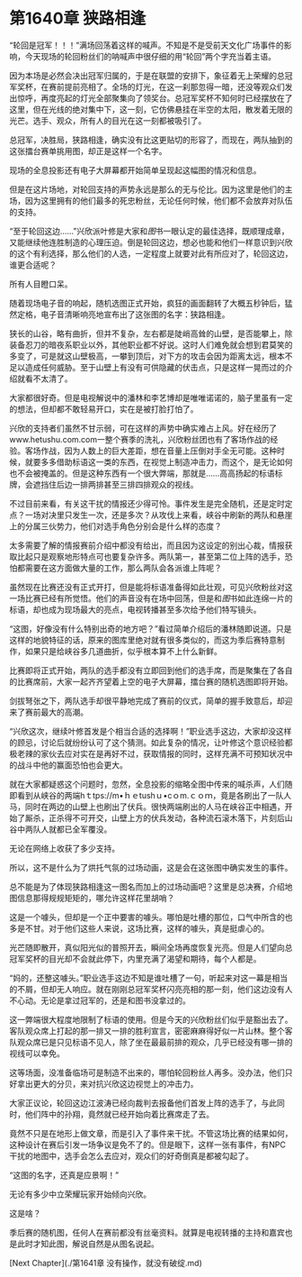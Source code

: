 # 第1640章 狭路相逢

“轮回是冠军！！！”满场回荡着这样的喊声。不知是不是受前天文化广场事件的影响，今天现场的轮回粉丝们的呐喊声中很仔细的用“轮回”两个字充当着主语。

因为本场是必然会决出冠军归属的，于是在联盟的安排下，象征着无上荣耀的总冠军奖杯，在赛前提前亮相了。全场的灯光，在这一刹那忽得一暗，还没等观众们发出惊呼，再度亮起的灯光全部聚集向了领奖台。总冠军奖杯不知何时已经摆放在了这里，但在光线的绝对集中下，这一刻，它仿佛悬挂在半空的太阳，散发着无限的光芒。选手、观众，所有人的目光在这一刻都被吸引了。

总冠军，决胜局，狭路相逢，确实没有比这更贴切的形容了，而现在，两队抽到的这张擂台赛单挑用图，却正是这样一个名字。

现场的全息投影还有电子大屏幕都开始简单呈现起这幅图的情况和信息。

但是在这片场地，对轮回支持的声势永远是那么的无与伦比。因为这里是他们的主场，因为这里拥有的他们最多的死忠粉丝，无论任何时候，他们都不会放弃对队伍的支持。

“至于轮回这边……”兴欣派叶修是大家和*图*书一眼认定的最佳选择，既顺理成章，又能继续他连胜制造的心理压迫。倒是轮回这边，想必也能和他们一样意识到兴欣的这个有利选择，那么他们的人选，一定程度上就要对此有所应对了，轮回这边，谁更合适呢？

所有人目瞪口呆。

随着现场电子音的响起，随机选图正式开始，疯狂的画面翻转了大概五秒钟后，猛然定格，电子音清晰响亮地宣布出了这张图的名字：狭路相逢。

狭长的山谷，略有曲折，但并不复杂，左右都是陡峭高耸的山壁，是否能攀上，除装备忍刀的暗夜系职业以外，其他职业都不好说。这时人们难免就会想到君莫笑的多变了，可是就这山壁极高，一攀到顶后，对下方的攻击会因为距离太远，根本不足以造成任何威胁。至于山壁上有没有可供隐藏的伏击点，只是这样一晃而过的介绍就看不太清了。

大家都很好奇。但是电视解说中的潘林和李艺博却是唯唯诺诺的，脑子里虽有一定的想法，但却都不敢轻易开口，实在是被打脸打怕了。

兴欣的支持者们虽然不甘示弱，可在这样的声势中确实难占上风。好在经历了www.hetushu.com.com一整个赛季的洗礼，兴欣粉丝团也有了客场作战的经验。客场作战，因为人数上的巨大差距，想在音量上压倒对手全无可能。这种时候，就要多多借助标语这一类的东西，在视觉上制造冲击力，而这个，是无论如何也不会被掩盖的。但是这种东西有一个很大弊端，那就是……高高扬起的标语标牌，会遮挡住后边一排两排甚至三排四排观众的视线。

不过目前来看，有关这干扰的情报还少得可怜。事件发生是完全随机，还是定时定点？一场对决里只发生一次，还是多次？从攻伐上来看，峡谷中刷新的两队和悬崖上的分属三伙势力，他们对选手角色分别会是什么样的态度？

太多需要了解的情报赛前介绍中都没有给出，而且因为这设定的别出心裁，情报获取比起只是观察地形特点可也要复杂许多。两队第一，甚至第二位上阵的选手，恐怕都需要在这方面做大量的工作，那么两队会各派谁上阵呢？

虽然现在比赛还没有正式开打，但是能将标语准备得如此壮观，可见兴欣粉丝对这一场比赛已经有所觉悟。他们的声音没有在场中回荡，但是和*图*书如此连绵一片的标语，却也成为现场最大的亮点，电视转播甚至多次给予他们特写镜头。

“这图，好像没有什么特别出奇的地方吧？”看过简单介绍后的潘林随即说道。只是这样的地貌特征的话，原来的图库里绝对就有很多类似的，而这为季后赛特意制作，如果只是给峡谷多几道曲折，似乎根本算不上什么新鲜。

比赛即将正式开始，两队的选手都没有立即回到他们的选手席，而是聚集在了各自的比赛席前，大家一起齐齐望着上空的电子大屏幕，擂台赛的随机选图即将开始。

剑拔弩张之下，两队选手却很平静地完成了赛前的仪式，简单的握手致意后，却迎来了赛前最大的高潮。

“兴欣这次，继续叶修首发是个相当合适的选择啊！”职业选手这边，大家却没这样的顾忌，讨论后就纷纷认可了这个猜测。如此复杂的情况，让叶修这个意识经验都极老辣的家伙去应对实在是再好不过，获取情报的同时，这样充满不可预知状况中的战斗中他的赢面恐怕也会更大。

就在大家都疑惑这个问题时，忽然，全息投影的缩略全图中传来的喊杀声，人们随即看到从峡谷的两端hｔtps://m•ｈｅtushｕ•cｏm.ｃｏｍ，竟是各刷出了一队人马，同时在两边的山壁上也刷出了伏兵。很快两端刷出的人马在峡谷正中相遇，开始了厮杀，正杀得不可开交，山壁上方的伏兵发动，各种流石滚木落下，片刻后山谷中两队人就都已全军覆没。

无论在网络上收获了多少支持。

所以，这不是什么为了烘托气氛的过场动画，这是会在这张图中确实发生的事件。

总不能是为了体现狭路相逢这一图名而加上的过场动画吧？这里是总决赛，介绍地图信息那得规规矩矩的，哪允许这样花里胡哨？

这是一个噱头，但却是一个正中要害的噱头。哪怕是吐槽的那位，口气中所含的也多是不甘。对于他们这些人来说，这场比赛，这样的噱头，真是挺虐心的。

光芒随即散开，真似阳光似的普照开去，瞬间全场再度恢复光亮。但是人们望向总冠军奖杯的目光却不会就此停下，内里充满了渴望和期待，每个人都是。

“妈的，还整这噱头。”职业选手这边不知是谁吐槽了一句，听起来对这一幕是相当的不屑，但却无人响应。就在刚刚总冠军奖杯闪亮亮相的那一刻，他们这边没有人不心动。无论是拿过冠军的，还是和图书没拿过的。

这一弊端很大程度地限制了标语的使用。但是今天的兴欣粉丝们似乎是豁出去了。客队观众席上打起的那一排又一排的胜利宣言，密密麻麻得好似一片山林。整个客队观众席已是只见标语不见人，除了坐在最最前排的观众，几乎已经没有哪一排的视线可以幸免。

这等场面，没准备临场可是制造不出来的，哪怕轮回粉丝人再多。没办法，他们只好拿出更大的分贝，来对抗兴欣这边视觉上的冲击力。

大家正议论，轮回这边江波涛已经向裁判去报备他们首发上阵的选手了，与此同时，他们阵中的孙翔，竟然就已经开始向着比赛席走了去。

竟然不只是在地形上做文章，而是引入了事件来干扰。不管这场比赛的结果如何，这种设计在赛后引发一场争议是免不了的。但是眼下，这样一张有事件，有NPC干扰的地图中，选手会怎么去应对，观众们的好奇倒真是都被勾起了。

“这图的名字，还真是应景啊！”

无论有多少中立荣耀玩家开始倾向兴欣。

这是啥？

季后赛的随机图，任何人在赛前都没有丝毫资料。就算是电视转播的主持和嘉宾也是此时才知此图，解说自然是从图名说起。



[Next Chapter](./第1641章 没有操作，就没有破绽.md)